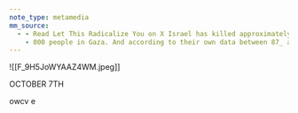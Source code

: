 ```yaml
---
note_type: metamedia
mm_source:
  - - Read Let This Radicalize You on X Israel has killed approximately 15
    - 000 people in Gaza. And according to their own data between 87_ and 94_ have been civilians. Utterly indefensible.  X.md
---
```


![[F_9H5JoWYAAZ4WM.jpeg]]

OCTOBER 7TH

owcv e


